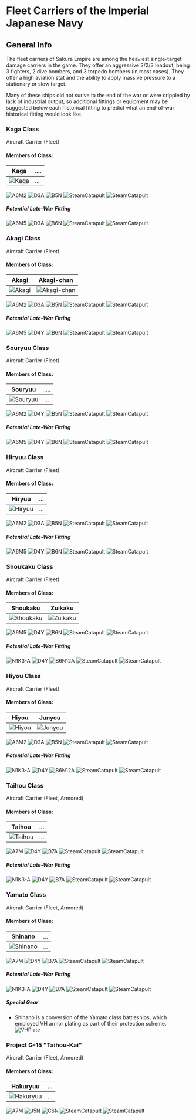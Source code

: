 # Fleet Carriers of the Imperial Japanese Navy

## General Info

The fleet carriers of Sakura Empire are among the heaviest single-target damage carriers in the game. They offer an aggressive 3/2/3 loadout, being 3 fighters, 2 dive bombers, and 3 torpedo bombers (in most cases). They offer a high aviation stat and the ability to apply massive pressure to a stationary or slow target.

Many of these ships did not surive to the end of the war or were crippled by lack of industrial output, so additional fittings or equipment may be suggested below each historical fitting to predict what an end-of-war historical fitting would look like.

### Kaga Class

Aircraft Carrier (Fleet)

#### Members of Class: <br/>
Kaga | ....
| ----- | ----- |
![Kaga](/Icons/Ship/SakuraEmpire/Kaga.png) |      ...        <br/>

![A6M2](/Icons/Equipment/Aircraft/Fighter/A6M2.png)
![D3A](/Icons/Equipment/Aircraft/Bomber/D3A.png)
![B5N](/Icons/Equipment/Aircraft/Torpedo/B5N.png)
![SteamCatapult](/Icons/Equipment/Auxiliary/SteamCatapult.png)
![SteamCatapult](/Icons/Equipment/Auxiliary/DropTank.png) <br/>

##### Potential Late-War Fitting

![A6M5](/Icons/Equipment/Aircraft/Fighter/A6M3M32.png)
![D3A](/Icons/Equipment/Aircraft/Bomber/D3AT99.png)
![B6N](/Icons/Equipment/Aircraft/Torpedo/B6N.png)
![SteamCatapult](/Icons/Equipment/Auxiliary/SteamCatapult.png)
![SteamCatapult](/Icons/Equipment/Auxiliary/DropTank.png) <br/>

### Akagi Class

Aircraft Carrier (Fleet)

#### Members of Class: <br/>
Akagi | Akagi-chan
| ----- | ----- |
![Akagi](/Icons/Ship/SakuraEmpire/Akagi.png) | ![Akagi-chan](/Icons/Ship/SakuraEmpire/Akagi-chan.png) |  <br/>

![A6M2](/Icons/Equipment/Aircraft/Fighter/A6M2.png)
![D3A](/Icons/Equipment/Aircraft/Bomber/D3AT99.png)
![B5N](/Icons/Equipment/Aircraft/Torpedo/B5N.png)
![SteamCatapult](/Icons/Equipment/Auxiliary/SteamCatapult.png)
![SteamCatapult](/Icons/Equipment/Auxiliary/DropTank.png) <br/>

##### Potential Late-War Fitting

![A6M5](/Icons/Equipment/Aircraft/Fighter/A6M3M32.png)
![D4Y](/Icons/Equipment/Aircraft/Bomber/D4Y.png)
![B6N](/Icons/Equipment/Aircraft/Torpedo/B6N.png)
![SteamCatapult](/Icons/Equipment/Auxiliary/SteamCatapult.png)
![SteamCatapult](/Icons/Equipment/Auxiliary/DropTank.png) <br/>

### Souryuu Class

Aircraft Carrier (Fleet)

#### Members of Class: <br/>
Souryuu | ....
| ----- | ----- |
![Souryuu](/Icons/Ship/SakuraEmpire/Souryuu.png) |      ...        <br/>

![A6M2](/Icons/Equipment/Aircraft/Fighter/A6M2.png)
![D4Y](/Icons/Equipment/Aircraft/Bomber/D4Y.png)
![B5N](/Icons/Equipment/Aircraft/Torpedo/B5N.png)
![SteamCatapult](/Icons/Equipment/Auxiliary/SteamCatapult.png)
![SteamCatapult](/Icons/Equipment/Auxiliary/DropTank.png) <br/>

##### Potential Late-War Fitting

![A6M5](/Icons/Equipment/Aircraft/Fighter/A6M3M32.png)
![D4Y](/Icons/Equipment/Aircraft/Bomber/D4Y.png)
![B6N](/Icons/Equipment/Aircraft/Torpedo/B6N.png)
![SteamCatapult](/Icons/Equipment/Auxiliary/SteamCatapult.png)
![SteamCatapult](/Icons/Equipment/Auxiliary/DropTank.png) <br/>

### Hiryuu Class

Aircraft Carrier (Fleet)

#### Members of Class: <br/>
Hiryuu | ...
| ----- | ----- |
![Hiryuu](/Icons/Ship/SakuraEmpire/Hiryuu.png) | ...  <br/>

![A6M2](/Icons/Equipment/Aircraft/Fighter/A6M2.png)
![D3A](/Icons/Equipment/Aircraft/Bomber/D3A.png)
![B5N](/Icons/Equipment/Aircraft/Torpedo/B5N.png)
![SteamCatapult](/Icons/Equipment/Auxiliary/SteamCatapult.png)
![SteamCatapult](/Icons/Equipment/Auxiliary/DropTank.png) <br/>

##### Potential Late-War Fitting

![A6M5](/Icons/Equipment/Aircraft/Fighter/A6M3M32.png)
![D4Y](/Icons/Equipment/Aircraft/Bomber/D4Y.png)
![B6N](/Icons/Equipment/Aircraft/Torpedo/B6N.png)
![SteamCatapult](/Icons/Equipment/Auxiliary/SteamCatapult.png)
![SteamCatapult](/Icons/Equipment/Auxiliary/DropTank.png) <br/>

### Shoukaku Class

Aircraft Carrier (Fleet)

#### Members of Class: <br/>
Shoukaku | Zuikaku
| ----- | ----- |
![Shoukaku](/Icons/Ship/SakuraEmpire/Shoukaku.png) | ![Zuikaku](/Icons/Ship/SakuraEmpire/Zuikaku.png) |  <br/>

![A6M5](/Icons/Equipment/Aircraft/Fighter/A6M5.png)
![D4Y](/Icons/Equipment/Aircraft/Bomber/D4Y.png)
![B6N](/Icons/Equipment/Aircraft/Torpedo/B6N.png)
![SteamCatapult](/Icons/Equipment/Auxiliary/SteamCatapult.png)
![SteamCatapult](/Icons/Equipment/Auxiliary/DropTank.png) <br/>

##### Potential Late-War Fitting

![N1K3-A](/Icons/Equipment/Aircraft/Fighter/N1K3-A.png)
![D4Y](/Icons/Equipment/Aircraft/Bomber/D4Y12A.png)
![B6N12A](/Icons/Equipment/Aircraft/Torpedo/B6N12A.png)
![SteamCatapult](/Icons/Equipment/Auxiliary/SteamCatapult.png)
![SteamCatapult](/Icons/Equipment/Auxiliary/DropTank.png) <br/>

### Hiyou Class

Aircraft Carrier (Fleet)

#### Members of Class: <br/>
Hiyou | Junyou
| ----- | ----- |
![Hiyou](/Icons/Ship/SakuraEmpire/Hiyou.png) | ![Junyou](/Icons/Ship/SakuraEmpire/Junyou.png) |  <br/>

![A6M2](/Icons/Equipment/Aircraft/Fighter/A6M5.png)
![D3A](/Icons/Equipment/Aircraft/Bomber/D3A.png)
![B5N](/Icons/Equipment/Aircraft/Torpedo/B5N.png)
![SteamCatapult](/Icons/Equipment/Auxiliary/SteamCatapult.png)
![SteamCatapult](/Icons/Equipment/Auxiliary/DropTank.png) <br/>

##### Potential Late-War Fitting

![N1K3-A](/Icons/Equipment/Aircraft/Fighter/N1K3-A.png)
![D4Y](/Icons/Equipment/Aircraft/Bomber/D4Y12A.png)
![B6N12A](/Icons/Equipment/Aircraft/Torpedo/B6N12A.png)
![SteamCatapult](/Icons/Equipment/Auxiliary/SteamCatapult.png)
![SteamCatapult](/Icons/Equipment/Auxiliary/DropTank.png) <br/>

### Taihou Class

Aircraft Carrier (Fleet, Armored)

#### Members of Class: <br/>
Taihou | ...
| ----- | ----- |
![Taihou](/Icons/Ship/SakuraEmpire/Taihou.png) | ...  <br/>

![A7M](/Icons/Equipment/Aircraft/Fighter/A7M.png)
![D4Y](/Icons/Equipment/Aircraft/Bomber/D4Y.png)
![B7A](/Icons/Equipment/Aircraft/Torpedo/B7A.png)
![SteamCatapult](/Icons/Equipment/Auxiliary/SteamCatapult.png)
![SteamCatapult](/Icons/Equipment/Auxiliary/DropTank.png) <br/>

##### Potential Late-War Fitting

![N1K3-A](/Icons/Equipment/Aircraft/Fighter/N1K3-A.png)
![D4Y](/Icons/Equipment/Aircraft/Bomber/D4Y12A.png)
![B7A](/Icons/Equipment/Aircraft/Torpedo/B7A.png)
![SteamCatapult](/Icons/Equipment/Auxiliary/SteamCatapult.png)
![SteamCatapult](/Icons/Equipment/Auxiliary/DropTank.png) <br/>

### Yamato Class

Aircraft Carrier (Fleet, Armored)
#### Members of Class: <br/>
Shinano | ...
| ----- | ----- |
![Shinano](/Icons/Ship/SakuraEmpire/Shinano.png) | ...  <br/>

![A7M](/Icons/Equipment/Aircraft/Fighter/A7M.png)
![D4Y](/Icons/Equipment/Aircraft/Bomber/D4Y.png)
![B7A](/Icons/Equipment/Aircraft/Torpedo/B7A.png)
![SteamCatapult](/Icons/Equipment/Auxiliary/SteamCatapult.png)
![SteamCatapult](/Icons/Equipment/Auxiliary/DropTank.png) <br/>

##### Potential Late-War Fitting

![N1K3-A](/Icons/Equipment/Aircraft/Fighter/N1K3-A.png)
![D4Y](/Icons/Equipment/Aircraft/Bomber/D4Y12A.png)
![B7A](/Icons/Equipment/Aircraft/Torpedo/B7A.png)
![SteamCatapult](/Icons/Equipment/Auxiliary/SteamCatapult.png)
![SteamCatapult](/Icons/Equipment/Auxiliary/DropTank.png) <br/>

##### Special Gear

* Shinano is a conversion of the Yamato class battleships, which employed VH armor plating as part of their protection scheme.<br/>
![VHPlate](/Icons/Equipment/Auxiliary/VHPlate.png) <br/>

### Project G-15 "Taihou-Kai"

Aircraft Carrier (Fleet, Armored)
#### Members of Class: <br/>
Hakuryuu | ...
| ----- | ----- |
![Hakuryuu](/Icons/Ship/SakuraEmpire/Hakuryuu.png) | ...  <br/>

![A7M](/Icons/Equipment/Aircraft/Fighter/A7M.png)
![J5N](/Icons/Equipment/Aircraft/Bomber/J5N.png)
![C6N](/Icons/Equipment/Aircraft/Torpedo/C6N.png)
![SteamCatapult](/Icons/Equipment/Auxiliary/SteamCatapult.png)
![SteamCatapult](/Icons/Equipment/Auxiliary/DropTank.png) <br/>